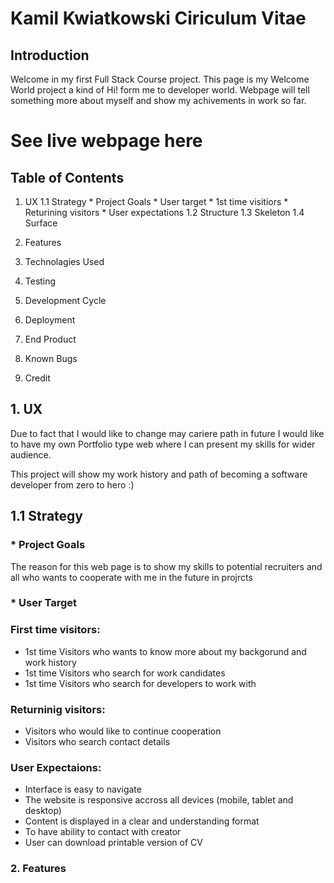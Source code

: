 # Kamil Kwiatkowski Ciriculum Vitae

## Introduction

Welcome in my first Full Stack Course project. This page is my Welcome World project a kind of Hi! form me to developer world. Webpage will tell something more about myself and show my achivements in work so far.

# See live webpage here

## Table of Contents

1. UX
    1.1 Strategy
        * Project Goals
        * User target
            * 1st time visitiors
            * Returining visitors
        * User expectations
    1.2 Structure
    1.3 Skeleton
    1.4 Surface

2. Features
3. Technolagies Used
4. Testing
5. Development Cycle
6. Deployment
7. End Product
8. Known Bugs
9. Credit


## 1. UX

Due to fact that I would like to change may cariere path in future I would like to have my own Portfolio type web where I can present my skills for wider audience.

This project will show my work history and path of becoming a software developer from zero to hero :)

## 1.1 Strategy

### * Project Goals 

The reason for this web page is to show my skills to potential recruiters and all who wants to cooperate with me in the future in projrcts

### * User Target

### First time visitors:

* 1st time Visitors who wants to know more about my backgorund and work history
* 1st time Visitors who search for work candidates
* 1st time Visitors who search for developers to work with

### Returninig visitors:

* Visitors who would like to continue cooperation
* Visitors who search contact details

### User Expectaions:

* Interface is easy to navigate
* The website is responsive accross all devices (mobile, tablet and desktop)
* Content is displayed in a clear and understanding format
* To have ability to contact with creator
* User can download printable version of CV


### 2. Features

